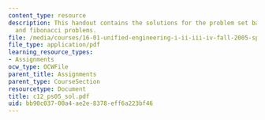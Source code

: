 ```yaml
---
content_type: resource
description: This handout contains the solutions for the problem set based on factorial
  and fibonacci problems.
file: /media/courses/16-01-unified-engineering-i-ii-iii-iv-fall-2005-spring-2006/bb90c03700a4ae2e8378eff6a223bf46_c12_ps05_sol.pdf
file_type: application/pdf
learning_resource_types:
- Assignments
ocw_type: OCWFile
parent_title: Assignments
parent_type: CourseSection
resourcetype: Document
title: c12_ps05_sol.pdf
uid: bb90c037-00a4-ae2e-8378-eff6a223bf46
---
```

